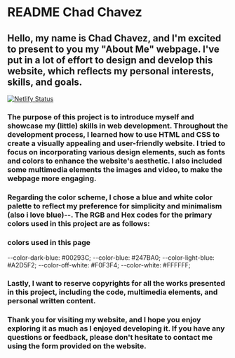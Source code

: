 # README Chad Chavez

## Hello, my name is Chad Chavez, and I'm excited to present to you my "About Me" webpage. I've put in a lot of effort to design and develop this website, which reflects my personal interests, skills, and goals.

[![Netlify Status](https://api.netlify.com/api/v1/badges/09964ddb-a3db-41cd-8b68-89d361792f40/deploy-status)](https://app.netlify.com/sites/aboutmechadchavez/deploys)

### The purpose of this project is to introduce myself and showcase my (little) skills in web development. Throughout the development process, I learned how to use HTML and CSS to create a visually appealing and user-friendly website. I tried to focus on incorporating various design elements, such as fonts and colors to enhance the website's aesthetic. I also included some multimedia elements the images and video, to make the webpage more engaging.

### Regarding the color scheme, I chose a blue and white color palette to reflect my preference for simplicity and minimalism (also i love blue)--. The RGB and Hex codes for the primary colors used in this project are as follows:

### colors used in this page
--color-dark-blue: #00293C;
--color-blue: #247BA0;
--color-light-blue: #A2D5F2;
--color-off-white: #F0F3F4;
--color-white: #FFFFFF;

### Lastly, I want to reserve copyrights for all the works presented in this project, including the code, multimedia elements, and personal written content.

### Thank you for visiting my website, and I hope you enjoy exploring it as much as I enjoyed developing it. If you have any questions or feedback, please don't hesitate to contact me using the form provided on the website.